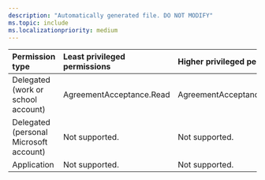 ```yaml
---
description: "Automatically generated file. DO NOT MODIFY"
ms.topic: include
ms.localizationpriority: medium
---
```


|Permission type|Least privileged permissions|Higher privileged permissions|
|:---|:---|:---|
|Delegated (work or school account)|AgreementAcceptance.Read|AgreementAcceptance.Read.All|
|Delegated (personal Microsoft account)|Not supported.|Not supported.|
|Application|Not supported.|Not supported.|

